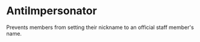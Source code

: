 # AntiImpersonator
Prevents members from setting their nickname to an official staff member's name.
